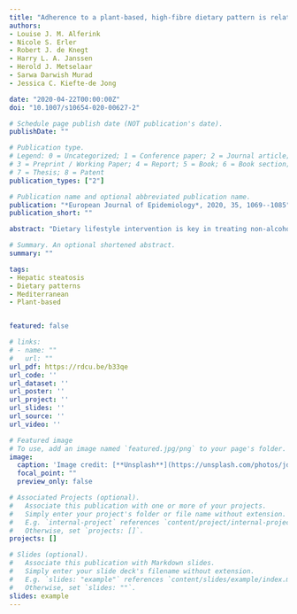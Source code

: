 ```yaml
---
title: "Adherence to a plant-based, high-fibre dietary pattern is related to regression of non-alcoholic fatty liver disease in an elderly population"
authors:
- Louise J. M. Alferink
- Nicole S. Erler
- Robert J. de Knegt
- Harry L. A. Janssen
- Herold J. Metselaar
- Sarwa Darwish Murad
- Jessica C. Kiefte-de Jong 

date: "2020-04-22T00:00:00Z"
doi: "10.1007/s10654-020-00627-2"

# Schedule page publish date (NOT publication's date).
publishDate: ""

# Publication type.
# Legend: 0 = Uncategorized; 1 = Conference paper; 2 = Journal article;
# 3 = Preprint / Working Paper; 4 = Report; 5 = Book; 6 = Book section;
# 7 = Thesis; 8 = Patent
publication_types: ["2"]

# Publication name and optional abbreviated publication name.
publication: "*European Journal of Epidemiology*, 2020, 35, 1069--1085"
publication_short: ""

abstract: "Dietary lifestyle intervention is key in treating non-alcoholic fatty liver disease (NAFLD). We aimed to examine the longitudinal relation between well-established dietary patterns as well as population-specific dietary patterns and NAFLD. Participants from two subsequent visits of the Rotterdam Study were included. All underwent serial abdominal ultrasonography (median follow-up: 4.4 years) and filled in a food frequency questionnaire. Secondary causes of steatosis were excluded. Dietary data from 389 items were collapsed into 28 food groups and a posteriori dietary patterns were identified using factor analysis. Additionally, we scored three a priori dietary patterns (Mediterranean Diet Score, Dutch Dietary Guidelines and WHO-score). Logistic mixed regression models were used to examine the relation between dietary patterns and NAFLD. Analyses were adjusted for demographic, lifestyle and metabolic factors. We included 963 participants of whom 343 had NAFLD. Follow-up data was available in 737 participants. Incident NAFLD was 5% and regressed NAFLD was 30%. We identified five a posteriori dietary patterns (cumulative explained variation [R2] = 20%). The patterns were characterised as: vegetable and fish, red meat and alcohol, traditional, salty snacks and sauces, high fat dairy & refined grains pattern. Adherence to the traditional pattern (i.e. high intake of vegetable oils/stanols, margarines/butters, potatoes, whole grains and sweets/desserts) was associated with regression of NAFLD per SD increase in Z-score (0.40, 95% CI 0.15–1.00). Adherence to the three a priori patterns all showed regression of NAFLD, but only the WHO-score showed a distinct association (0.73, 95% CI 0.53–1.00). Hence, in this large elderly population, adherence to a plant-based, high-fibre and low-fat diet was related to regression of NAFLD."

# Summary. An optional shortened abstract.
summary: ""

tags:
- Hepatic steatosis
- Dietary patterns
- Mediterranean
- Plant-based


featured: false

# links:
# - name: ""
#   url: ""
url_pdf: https://rdcu.be/b33qe
url_code: ''
url_dataset: ''
url_poster: ''
url_project: ''
url_slides: ''
url_source: ''
url_video: ''

# Featured image
# To use, add an image named `featured.jpg/png` to your page's folder. 
image:
  caption: 'Image credit: [**Unsplash**](https://unsplash.com/photos/jdD8gXaTZsc)'
  focal_point: ""
  preview_only: false

# Associated Projects (optional).
#   Associate this publication with one or more of your projects.
#   Simply enter your project's folder or file name without extension.
#   E.g. `internal-project` references `content/project/internal-project/index.md`.
#   Otherwise, set `projects: []`.
projects: []

# Slides (optional).
#   Associate this publication with Markdown slides.
#   Simply enter your slide deck's filename without extension.
#   E.g. `slides: "example"` references `content/slides/example/index.md`.
#   Otherwise, set `slides: ""`.
slides: example
---
```


